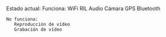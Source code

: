 Estado actual:
    Funciona:
       WiFi
       RIL
       Audio
       Cámara
       GPS
       Bluetooth

    No funciona:
       Reproducción de vídeo
       Grabación de vídeo

